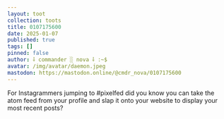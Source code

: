 ```yaml
---
layout: toot
collection: toots
title: 0107175600
date: 2025-01-07
published: true
tags: []
pinned: false
author: ⸸ commander ░ nova ⸸ :~$
avatar: /img/avatar/daemon.jpeg
mastodon: https://mastodon.online/@cmdr_nova/0107175600
---
```


For Instagrammers jumping to #pixelfed  did you know you can take the atom feed from your profile and slap it onto your website to display your most recent posts?
